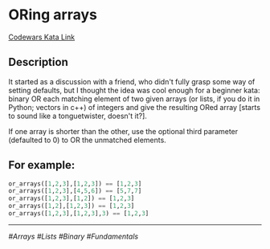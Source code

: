 # ORing arrays

[Codewars Kata Link](https://www.codewars.com/kata/5ac5e9aa3853da25d9000102/python)

## Description
It started as a discussion with a friend, who didn't fully grasp some way of setting defaults, but I thought the idea was cool enough for a beginner kata: binary OR each matching element of two given arrays (or lists, if you do it in Python; vectors in c++) of integers and give the resulting ORed array [starts to sound like a tonguetwister, doesn't it?].

If one array is shorter than the other, use the optional third parameter (defaulted to 0) to OR the unmatched elements.

## For example:
```python
or_arrays([1,2,3],[1,2,3]) == [1,2,3]
or_arrays([1,2,3],[4,5,6]) == [5,7,7]
or_arrays([1,2,3],[1,2]) == [1,2,3]
or_arrays([1,2],[1,2,3]) == [1,2,3]
or_arrays([1,2,3],[1,2,3],3) == [1,2,3]
```

---

*#Arrays #Lists #Binary #Fundamentals*